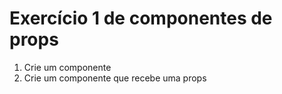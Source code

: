 # Exercício 1 de componentes de props

1. Crie um componente 
2. Crie um componente que recebe uma props
